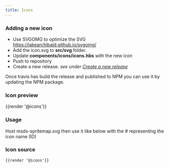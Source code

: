 ```yaml
---
title: Icons
---
```

### Adding a new icon
- Use SVGOMG to optimize the SVG https://jakearchibald.github.io/svgomg/
- Add the icon.svg to **src/svg** folder.
- Update **components/icons/icons.hbs** with the new icon
- Push to repository
- Create a new release. _see under [Create a new release](/docs/creating-a-new-release)_ 

Once travis has build the release and published to NPM you can use it by updating the NPM package.

### Icon preview
<div class="icon-preview">
{{render '@icons'}}
</div>

### Usage
Host msds-spritemap.svg then use it like below with the # representing the icon name (ID)

### Icon source
```
{{render '@icons'}}
```

